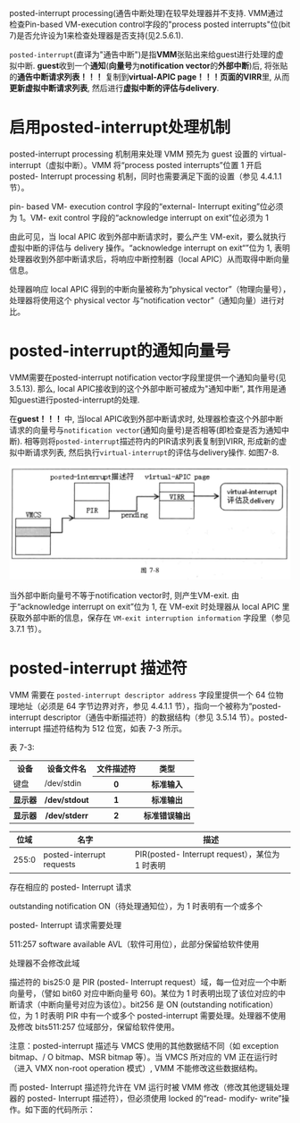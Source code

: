 
posted-interrupt processing(通告中断处理)在较早处理器并不支持. VMM通过检查Pin-based VM-execution control字段的"process posted interrupts"位(bit 7)是否允许设为1来检查处理器是否支持(见2.5.6.1).

`posted-interrupt`(直译为"通告中断")是指**VMM**张贴出来给guest进行处理的虚拟中断. **guest**收到一个**通知**(**向量号**为**notification vector**的**外部中断**)后, 将张贴的**通告中断请求列表！！！** 复制到**virtual\-APIC page！！！**页面的**VIRR**里, 从而**更新虚拟中断请求列表**, 然后进行**虚拟中断的评估与delivery**.

# 启用posted-interrupt处理机制

posted-interrupt processing 机制用来处理 VMM 预先为 guest 设置的 virtual- interrupt（虚拟中断）。VMM 将“process posted interrupts”位置 1 开启 posted- Interrupt processing 机制，同时也需要满足下面的设置（参见 4.4.1.1 节）。

pin- based VM- execution control 字段的“external- Interrupt exiting”位必须为 1。VM- exit control 字段的“acknowledge interrupt on exit”位必须为 1

由此可见，当 local APIC 收到外部中断请求时，要么产生 VM-exit，要么就执行虚拟中断的评估与 delivery 操作。“acknowledge interrupt on exit“”位为 1, 表明处理器收到外部中断请求后，将响应中断控制器（local APIC）从而取得中断向量信息。

处理器响应 local APIC 得到的中断向量被称为“physical vector”（物理向量号），处理器将使用这个 physical vector 与“notification vector”（通知向量）进行对比。

# posted-interrupt的通知向量号

VMM需要在posted-interrupt notification vector字段里提供一个通知向量号(见3.5.13). 那么, local APIC接收到的这个外部中断可被成为"通知中断", 其作用是通知guest进行posted-interrupt的处理.

在**guest！！！** 中, 当local APIC收到外部中断请求时, 处理器检查这个外部中断请求的向量号与`notification vector`(通知向量号)是否相等(即检查是否为通知中断). 相等则将`posted-interrupt`描述符内的PIR请求列表复制到VIRR, 形成新的虚拟中断请求列表, 然后执行`virtual-interrupt`的评估与delivery操作. 如图7-8.

![2020-01-20-17-41-01.png](./images/2020-01-20-17-41-01.png)

当外部中断向量号不等于notification vector时, 则产生VM-exit. 由于“acknowledge interrupt on exit”位为 1, 在 VM-exit 时处理器从 local APIC 里获取外部中断的信息，保存在 `VM-exit interruption information` 字段里（参见 3.7.1 节）。

# posted-interrupt 描述符

VMM 需要在 `posted-interrupt descriptor address` 字段里提供一个 64 位物理地址（必须是 64 字节边界对齐，参见 4.4.1.1 节），指向一个被称为“posted-interrupt descriptor（通告中断描述符）的数据结构（参见 3.5.14 节）。posted-interrupt 描述符结构为 512 位宽，如表 7-3 所示。

表 7-3:

<table>
    <tr>
        <th>设备</th>
        <th>设备文件名</th>
        <th>文件描述符</th>
        <th>类型</th>
    </tr>
    <tr>
        <td>键盘</td>
        <td>/dev/stdin</td>
        <th>0</td>
        <th>标准输入</th>
    </tr>
    <tr>
        <th>显示器</th>
        <th>/dev/stdout</th>
        <th>1</th>
        <th>标准输出</th>
    </tr>
    <tr>
        <th>显示器</th>
        <th>/dev/stderr</th>
        <th>2</th>
        <th>标准错误输出</th>
    </tr>
</table>

位域 | 名字 | 描述
----|------|----
255:0 | posted-interrupt requests | PIR(posted- Interrupt request），某位为 1 时表明

存在相应的 posted- Interrupt 请求

 outstanding notification ON（待处理通知位），为 1 时表明有一个或多个

 posted- Interrupt 请求需要处理

511:257  software available AVL（软件可用位），此部分保留给软件使用

处理器不会修改此域

描述符的 bis25:0 是 PIR (posted- Interrupt request）域，每一位对应一个中断向量号，（譬如 bit60 对应中断向量号 60)。某位为 1 时表明出现了该位对应的中断请求（中断向量号对应为该位）。bit256 是 ON (outstanding notification）位，为 1 时表明 PIR 中有一个或多个 posted-interrupt 需要处理。处理器不使用及修改 bits511:257 位域部分，保留给软件使用。

注意：posted-interrupt 描述与 VMCS 使用的其他数据结不同（如 exception  bitmap、/ O bitmap、MSR bitmap 等）。当 VMCS 所对应的 VM 正在运行时（进入 VMX  non-root operation 模式）, VMM 不能修改这些数据结构。

而 posted- Interrupt 描述符允许在 VM 运行时被 VMM 修改（修改其他逻辑处理器的  posted- Interrupt 描述符），但必须使用 locked 的“read- modify- write”操作。如下面的代码所示：


